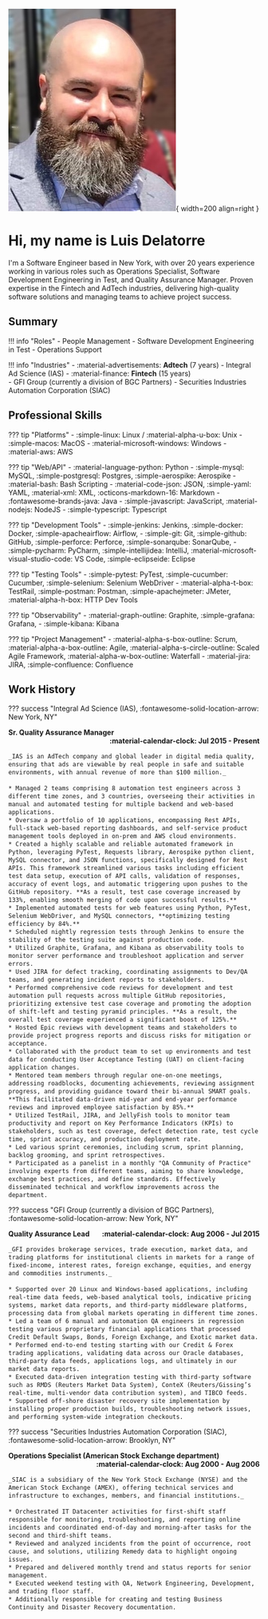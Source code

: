 ![Profile Pic 1](./assets/images/linkedin-profile-pic-2.jpg){ width=200 align=right }

# Hi, my name is Luis Delatorre

I'm a Software Engineer based in New York, with over 20 years experience working in various roles such as Operations Specialist, Software Development Engineering in Test, and Quality Assurance Manager. Proven expertise in the Fintech and AdTech industries, delivering high-quality software solutions and managing teams to achieve project success.


## Summary

!!! info "Roles"
    - People Management
    - Software Development Engineering in Test
    - Operations Support

!!! info "Industries"
    - :material-advertisements: **Adtech** (7 years)
        - Integral Ad Science (IAS)
    - :material-finance: **Fintech** (15 years)  
        - GFI Group (currently a division of BGC Partners)
        - Securities Industries Automation Corporation (SIAC)

## Professional Skills

??? tip "Platforms"
    - :simple-linux: Linux / :material-alpha-u-box: Unix
    - :simple-macos: MacOS
    - :material-microsoft-windows: Windows
    - :material-aws: AWS

??? tip "Web/API"
    - :material-language-python: Python
    - :simple-mysql: MySQL, :simple-postgresql: Postgres, :simple-aerospike: Aerospike
    - :material-bash: Bash Scripting
    - :material-code-json: JSON, :simple-yaml: YAML, :material-xml: XML, :octicons-markdown-16: Markdown
    - :fontawesome-brands-java: Java
    - :simple-javascript: JavaScript, :material-nodejs: NodeJS
    - :simple-typescript: Typescript

??? tip "Development Tools"
    - :simple-jenkins: Jenkins, :simple-docker: Docker, :simple-apacheairflow: Airflow, 
    - :simple-git: Git, :simple-github: GitHub, :simple-perforce: Perforce, :simple-sonarqube: SonarQube, 
    - :simple-pycharm: PyCharm, :simple-intellijidea: IntelliJ, :material-microsoft-visual-studio-code: VS Code, :simple-eclipseide: Eclipse

??? tip "Testing Tools"
    - :simple-pytest: PyTest, :simple-cucumber: Cucumber, :simple-selenium: Selenium WebDriver
    - :material-alpha-t-box: TestRail, :simple-postman: Postman, :simple-apachejmeter: JMeter, :material-alpha-h-box: HTTP Dev Tools

??? tip "Observability"
    - :material-graph-outline: Graphite, :simple-grafana: Grafana, 
    - :simple-kibana: Kibana

??? tip "Project Management"
    - :material-alpha-s-box-outline: Scrum, :material-alpha-a-box-outline: Agile, :material-alpha-s-circle-outline: Scaled Agile Framework, :material-alpha-w-box-outline: Waterfall
    - :material-jira: JIRA, :simple-confluence: Confluence

## Work History

??? success "Integral Ad Science (IAS), :fontawesome-solid-location-arrow: New York, NY"
    <div>
        <div style="float:left">**Sr. Quality Assurance Manager**</div>
        <div style="float:right">**:material-calendar-clock: Jul 2015 - Present**</div>
    </div>
    <div style="clear: both;"></div>
    
    _IAS is an AdTech company and global leader in digital media quality, ensuring that ads are viewable by real people in safe and suitable environments, with annual revenue of more than $100 million._

    * Managed 2 teams comprising 8 automation test engineers across 3 different time zones, and 3 countries, overseeing their activities in manual and automated testing for multiple backend and web-based applications. 
    * Oversaw a portfolio of 10 applications, encompassing Rest APIs, full-stack web-based reporting dashboards, and self-service product management tools deployed in on-prem and AWS cloud environments.
    * Created a highly scalable and reliable automated framework in Python, leveraging PyTest, Requests library, Aerospike python client, MySQL connector, and JSON functions, specifically designed for Rest APIs. This framework streamlined various tasks including efficient test data setup, execution of API calls, validation of responses, accuracy of event logs, and automatic triggering upon pushes to the GitHub repository. **As a result, test case coverage increased by 133%, enabling smooth merging of code upon successful results.**
    * Implemented automated tests for web features using Python, PyTest, Selenium WebDriver, and MySQL connectors, **optimizing testing efficiency by 84%.**
    * Scheduled nightly regression tests through Jenkins to ensure the stability of the testing suite against production code.
    * Utilized Graphite, Grafana, and Kibana as observability tools to monitor server performance and troubleshoot application and server errors.
    * Used JIRA for defect tracking, coordinating assignments to Dev/QA teams, and generating incident reports to stakeholders. 
    * Performed comprehensive code reviews for development and test automation pull requests across multiple GitHub repositories, prioritizing extensive test case coverage and promoting the adoption of shift-left and testing pyramid principles. **As a result, the overall test coverage experienced a significant boost of 125%.**
    * Hosted Epic reviews with development teams and stakeholders to provide project progress reports and discuss risks for mitigation or acceptance. 
    * Collaborated with the product team to set up environments and test data for conducting User Acceptance Testing (UAT) on client-facing application changes.
    * Mentored team members through regular one-on-one meetings, addressing roadblocks, documenting achievements, reviewing assignment progress, and providing guidance toward their bi-annual SMART goals. **This facilitated data-driven mid-year and end-year performance reviews and improved employee satisfaction by 85%.**
    * Utilized TestRail, JIRA, and JellyFish tools to monitor team productivity and report on Key Performance Indicators (KPIs) to stakeholders, such as test coverage, defect detection rate, test cycle time, sprint accuracy, and production deployment rate. 
    * Led various sprint ceremonies, including scrum, sprint planning, backlog grooming, and sprint retrospectives.
    * Participated as a panelist in a monthly "QA Community of Practice" involving experts from different teams, aiming to share knowledge, exchange best practices, and define standards. Effectively disseminated technical and workflow improvements across the department.


??? success "GFI Group (currently a division of BGC Partners), :fontawesome-solid-location-arrow: New York, NY"
    <div>
        <div style="float:left">**Quality Assurance Lead**</div>
        <div style="float:right">**:material-calendar-clock: Aug 2006 - Jul 2015**</div>
    </div>
    <div style="clear: both;"></div>

    _GFI provides brokerage services, trade execution, market data, and trading platforms for institutional clients in markets for a range of fixed-income, interest rates, foreign exchange, equities, and energy and commodities instruments._

    * Supported over 20 Linux and Windows-based applications, including real-time data feeds, web-based analytical tools, indicative pricing systems, market data reports, and third-party middleware platforms, processing data from global markets operating in different time zones.
    * Led a team of 6 manual and automation QA engineers in regression testing various proprietary financial applications that processed Credit Default Swaps, Bonds, Foreign Exchange, and Exotic market data.
    * Performed end-to-end testing starting with our Credit & Forex trading applications, validating data across our Oracle databases, third-party data feeds, applications logs, and ultimately in our market data reports.
    * Executed data-driven integration testing with third-party software such as RMDS (Reuters Market Data System), ConteX (Reuters/Gissing’s real-time, multi-vendor data contribution system), and TIBCO feeds.
    * Supported off-shore disaster recovery site implementation by installing proper production builds, troubleshooting network issues, and performing system-wide integration checkouts.


??? success "Securities Industries Automation Corporation (SIAC), :fontawesome-solid-location-arrow: Brooklyn, NY"
    <div>
        <div style="float:left">**Operations Specialist (American Stock Exchange department)**</div>
        <div style="float:right">**:material-calendar-clock: Aug 2000 - Aug 2006**</div>
    </div>
    <div style="clear: both;"></div>

    _SIAC is a subsidiary of the New York Stock Exchange (NYSE) and the American Stock Exchange (AMEX), offering technical services and infrastructure to exchanges, members, and financial institutions._

    * Orchestrated IT Datacenter activities for first-shift staff responsible for monitoring, troubleshooting, and reporting online incidents and coordinated end-of-day and morning-after tasks for the second and third-shift teams.
    * Reviewed and analyzed incidents from the point of occurrence, root cause, and solutions, utilizing Remedy data to highlight ongoing issues.
    * Prepared and delivered monthly trend and status reports for senior management.
    * Executed weekend testing with QA, Network Engineering, Development, and trading floor staff.
    * Additionally responsible for creating and testing Business Continuity and Disaster Recovery documentation.
